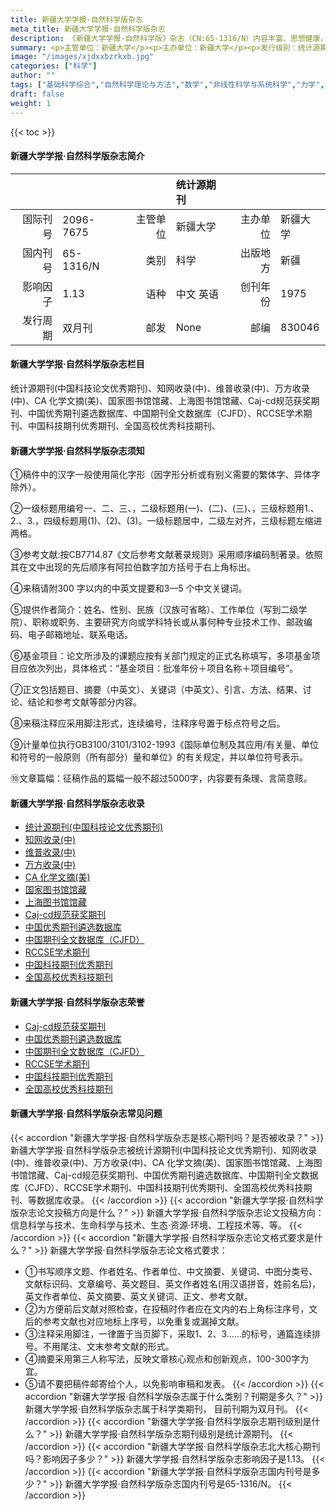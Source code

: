 ```yaml
---
title: 新疆大学学报·自然科学版杂志
meta_title: 新疆大学学报·自然科学版杂志
description: 《新疆大学学报·自然科学版》杂志（CN:65-1316/N）内容丰富、思想健康，1975年创刊，目前以双月刊形式发行，刊物对外积极扩大宣传，致力于提高杂志质量与影响。该杂志致力于促进自然科学领域的学术研究与发展，推动学术交流与合作，为学术界提供一个展示研究成果、交流学术思想的平台。 该杂志涵盖了广泛的自然科学学科领域，包括数学、物理学、化学、生物学、地球科学、环境科学、材料科学等。发表的内容包括原创性研究成果、学术综述、研究快报、实验技术与方法等。编辑委员会由新疆大学自然科学领域的知名教授、研究员组成，并邀请国内外相关领域的专家学者参与评审工作。编辑委员会严格把关论文的学术质量和创新性，确保发表的内容具有学术价值和学科的创新性。 《新疆大学学报·自然科学版》注重理论与实践的结合，鼓励学者们进行创新性研究，在解决自然科学领域中的重大问题和推动学科发展方面发挥积极作用。该杂志关注自然科学研究与地方实践的结合，特别关注新疆地区的学术需求和科学发展，为地方经济社会发展提供智力支持。该杂志秉持学术诚信和学术道德的原则，坚决抵制学术不端行为，如抄袭、剽窃等。所有投稿经过匿名专家评审，确保研究的可靠性和学术的严谨性。
summary: <p>主管单位：新疆大学</p><p>主办单位：新疆大学</p><p>发行级别：统计源期刊</p><p>发行周期：双月刊</p>
image: "/images/xjdxxbzrkxb.jpg"
categories: ["科学"]
author: ""
tags: ["基础科学综合","自然科学理论与方法","数学","非线性科学与系统科学","力学","物理学","生物学","天文学","自然地理学测绘学","气象学","海洋学","地质学","地球物理学","资源科学",]
draft: false
weight: 1
---
```


{{< toc >}}

#### 新疆大学学报·自然科学版杂志简介
|               |                               |               | 统计源期刊        |               |                           |
| ------------: | :---------------------------- | ------------: | :---------------------------- | ------------: | :------------------------ |
| 国际刊号      | 2096-7675   | 主管单位      | 新疆大学     | 主办单位      | 新疆大学     |
| 国内刊号      | 65-1316/N        | 类别          | 科学       | 出版地方      | 新疆           |
| 影响因子      | 1.13        | 语种          | 中文 英语             | 创刊年份      | 1975    |
| 发行周期      | 双月刊    | 邮发          | None              | 邮编          | 830046      |

#### 新疆大学学报·自然科学版杂志栏目
<span>统计源期刊(中国科技论文优秀期刊)</span>、<span>知网收录(中)</span>、<span>维普收录(中)</span>、<span>万方收录(中)</span>、<span>CA 化学文摘(美)</span>、<span>国家图书馆馆藏</span>、<span>上海图书馆馆藏</span>、<span>Caj-cd规范获奖期刊</span>、<span>中国优秀期刊遴选数据库</span>、<span>中国期刊全文数据库（CJFD）</span>、<span>RCCSE学术期刊</span>、<span>中国科技期刊优秀期刊</span>、<span>全国高校优秀科技期刊</span>、

#### 新疆大学学报·自然科学版杂志须知
<p><p>
	①稿件中的汉字一般使用简化字形（因字形分析或有别义需要的繁体字、异体字除外）。
</p><p>
	②一级标题用编号一、二、三、，二级标题用(一)、(二)、(三)、，三级标题用1.、2.、3.，四级标题用(1)、(2)、(3)。一级标题居中，二级左对齐，三级标题左缩进两格。
</p><p>
	③参考文献:按CB7714.87《文后参考文献著录规则》采用顺序编码制著录。依照其在文中出现的先后顺序有阿拉伯数字加方括号于右上角标出。
</p><p>
	④来稿请附300 字以内的中英文提要和3—5 个中文关键词。
</p><p>
	⑤提供作者简介：姓名、性别、民族（汉族可省略）、工作单位（写到二级学院）、职称或职务、主要研究方向或学科特长或从事何种专业技术工作、邮政编码、电子邮箱地址、联系电话。
</p><p>
	⑥基金项目：论文所涉及的课题应按有关部门规定的正式名称填写，多项基金项目应依次列出，具体格式：“基金项目：批准年份＋项目名称＋项目编号”。
</p><p>
	⑦正文包括题目、摘要（中英文）、关键词（中英文）、引言、方法、结果、讨论、结论和参考文献等部分内容。
</p><p>
	⑧来稿注释应采用脚注形式，连续编号，注释序号置于标点符号之后。
</p><p>
	⑨计量单位执行GB3100/3101/3102-1993《国际单位制及其应用/有关量、单位和符号的一般原则（所有部分）量和单位》的有关规定，并以单位符号表示。
</p><p>
	⑩文章篇幅：征稿作品的篇幅一般不超过5000字，内容要有条理、言简意赅。
</p></p>


#### 新疆大学学报·自然科学版杂志收录
<ul>
    <li class="inline-block">
        <a class="bg-theme-light hover:bg-primary dark:bg-darkmode-theme-light dark:hover:bg-darkmode-primary dark:hover:text-dark m-1 block rounded px-3 py-1 hover:text-white" href="#新疆大学学报·自然科学版杂志收录">
        统计源期刊(中国科技论文优秀期刊)
        </a>
    </li>
    <li class="inline-block">
        <a class="bg-theme-light hover:bg-primary dark:bg-darkmode-theme-light dark:hover:bg-darkmode-primary dark:hover:text-dark m-1 block rounded px-3 py-1 hover:text-white" href="#新疆大学学报·自然科学版杂志收录">
        知网收录(中)
        </a>
    </li>
    <li class="inline-block">
        <a class="bg-theme-light hover:bg-primary dark:bg-darkmode-theme-light dark:hover:bg-darkmode-primary dark:hover:text-dark m-1 block rounded px-3 py-1 hover:text-white" href="#新疆大学学报·自然科学版杂志收录">
        维普收录(中)
        </a>
    </li>
    <li class="inline-block">
        <a class="bg-theme-light hover:bg-primary dark:bg-darkmode-theme-light dark:hover:bg-darkmode-primary dark:hover:text-dark m-1 block rounded px-3 py-1 hover:text-white" href="#新疆大学学报·自然科学版杂志收录">
        万方收录(中)
        </a>
    </li>
    <li class="inline-block">
        <a class="bg-theme-light hover:bg-primary dark:bg-darkmode-theme-light dark:hover:bg-darkmode-primary dark:hover:text-dark m-1 block rounded px-3 py-1 hover:text-white" href="#新疆大学学报·自然科学版杂志收录">
        CA 化学文摘(美)
        </a>
    </li>
    <li class="inline-block">
        <a class="bg-theme-light hover:bg-primary dark:bg-darkmode-theme-light dark:hover:bg-darkmode-primary dark:hover:text-dark m-1 block rounded px-3 py-1 hover:text-white" href="#新疆大学学报·自然科学版杂志收录">
        国家图书馆馆藏
        </a>
    </li>
    <li class="inline-block">
        <a class="bg-theme-light hover:bg-primary dark:bg-darkmode-theme-light dark:hover:bg-darkmode-primary dark:hover:text-dark m-1 block rounded px-3 py-1 hover:text-white" href="#新疆大学学报·自然科学版杂志收录">
        上海图书馆馆藏
        </a>
    </li>
    <li class="inline-block">
        <a class="bg-theme-light hover:bg-primary dark:bg-darkmode-theme-light dark:hover:bg-darkmode-primary dark:hover:text-dark m-1 block rounded px-3 py-1 hover:text-white" href="#新疆大学学报·自然科学版杂志收录">
        Caj-cd规范获奖期刊
        </a>
    </li>
    <li class="inline-block">
        <a class="bg-theme-light hover:bg-primary dark:bg-darkmode-theme-light dark:hover:bg-darkmode-primary dark:hover:text-dark m-1 block rounded px-3 py-1 hover:text-white" href="#新疆大学学报·自然科学版杂志收录">
        中国优秀期刊遴选数据库
        </a>
    </li>
    <li class="inline-block">
        <a class="bg-theme-light hover:bg-primary dark:bg-darkmode-theme-light dark:hover:bg-darkmode-primary dark:hover:text-dark m-1 block rounded px-3 py-1 hover:text-white" href="#新疆大学学报·自然科学版杂志收录">
        中国期刊全文数据库（CJFD）
        </a>
    </li>
    <li class="inline-block">
        <a class="bg-theme-light hover:bg-primary dark:bg-darkmode-theme-light dark:hover:bg-darkmode-primary dark:hover:text-dark m-1 block rounded px-3 py-1 hover:text-white" href="#新疆大学学报·自然科学版杂志收录">
        RCCSE学术期刊
        </a>
    </li>
    <li class="inline-block">
        <a class="bg-theme-light hover:bg-primary dark:bg-darkmode-theme-light dark:hover:bg-darkmode-primary dark:hover:text-dark m-1 block rounded px-3 py-1 hover:text-white" href="#新疆大学学报·自然科学版杂志收录">
        中国科技期刊优秀期刊
        </a>
    </li>
    <li class="inline-block">
        <a class="bg-theme-light hover:bg-primary dark:bg-darkmode-theme-light dark:hover:bg-darkmode-primary dark:hover:text-dark m-1 block rounded px-3 py-1 hover:text-white" href="#新疆大学学报·自然科学版杂志收录">
        全国高校优秀科技期刊
        </a>
    </li>
</ul>



#### 新疆大学学报·自然科学版杂志荣誉
<ul>
    <li class="inline-block">
        <a class="bg-theme-light hover:bg-primary dark:bg-darkmode-theme-light dark:hover:bg-darkmode-primary dark:hover:text-dark m-1 block rounded px-3 py-1 hover:text-white" href="#新疆大学学报·自然科学版杂志荣誉">
        Caj-cd规范获奖期刊
        </a>
    </li>
    <li class="inline-block">
        <a class="bg-theme-light hover:bg-primary dark:bg-darkmode-theme-light dark:hover:bg-darkmode-primary dark:hover:text-dark m-1 block rounded px-3 py-1 hover:text-white" href="#新疆大学学报·自然科学版杂志荣誉">
        中国优秀期刊遴选数据库
        </a>
    </li>
    <li class="inline-block">
        <a class="bg-theme-light hover:bg-primary dark:bg-darkmode-theme-light dark:hover:bg-darkmode-primary dark:hover:text-dark m-1 block rounded px-3 py-1 hover:text-white" href="#新疆大学学报·自然科学版杂志荣誉">
        中国期刊全文数据库（CJFD）
        </a>
    </li>
    <li class="inline-block">
        <a class="bg-theme-light hover:bg-primary dark:bg-darkmode-theme-light dark:hover:bg-darkmode-primary dark:hover:text-dark m-1 block rounded px-3 py-1 hover:text-white" href="#新疆大学学报·自然科学版杂志荣誉">
        RCCSE学术期刊
        </a>
    </li>
    <li class="inline-block">
        <a class="bg-theme-light hover:bg-primary dark:bg-darkmode-theme-light dark:hover:bg-darkmode-primary dark:hover:text-dark m-1 block rounded px-3 py-1 hover:text-white" href="#新疆大学学报·自然科学版杂志荣誉">
        中国科技期刊优秀期刊
        </a>
    </li>
    <li class="inline-block">
        <a class="bg-theme-light hover:bg-primary dark:bg-darkmode-theme-light dark:hover:bg-darkmode-primary dark:hover:text-dark m-1 block rounded px-3 py-1 hover:text-white" href="#新疆大学学报·自然科学版杂志荣誉">
        全国高校优秀科技期刊
        </a>
    </li>
</ul>












#### 新疆大学学报·自然科学版杂志常见问题
{{< accordion "新疆大学学报·自然科学版杂志是核心期刊吗？是否被收录？" >}}
新疆大学学报·自然科学版杂志被统计源期刊(中国科技论文优秀期刊)、知网收录(中)、维普收录(中)、万方收录(中)、CA 化学文摘(美)、国家图书馆馆藏、上海图书馆馆藏、Caj-cd规范获奖期刊、中国优秀期刊遴选数据库、中国期刊全文数据库（CJFD）、RCCSE学术期刊、中国科技期刊优秀期刊、全国高校优秀科技期刊、等数据库收录。
{{< /accordion >}}
{{< accordion "新疆大学学报·自然科学版杂志论文投稿方向是什么？" >}}
新疆大学学报·自然科学版杂志论文投稿方向：信息科学与技术、生命科学与技术、生态·资源·环境、工程技术等、等。
{{< /accordion >}}
{{< accordion "新疆大学学报·自然科学版杂志论文格式要求是什么？" >}}
新疆大学学报·自然科学版杂志论文格式要求：
- ①书写顺序文题、作者姓名、作者单位、中文摘要、关键词、中图分类号、文献标识码、文章编号、英文题目、英文作者姓名(用汉语拼音，姓前名后)，英文作者单位、英文摘要、英文关键词、正文、参考文献。
- ②为方便前后文献对照检查，在投稿时作者应在文内的右上角标注序号，文后的参考文献也对应地标上序号，以免重复或漏掉文献。
- ③注释采用脚注，一律置于当页脚下，采取1、2、3……的标号，通篇连续排号。不用尾注、文末参考文献的形式。
- ④摘要采用第三人称写法，反映文章核心观点和创新观点，100-300字为宜。
- ⑤请不要把稿件邮寄给个人，以免影响审稿和发表。
{{< /accordion >}}
{{< accordion "新疆大学学报·自然科学版杂志属于什么类别？刊期是多久？" >}}
新疆大学学报·自然科学版杂志属于科学类期刊， 目前刊期为双月刊。
{{< /accordion >}}
{{< accordion "新疆大学学报·自然科学版杂志期刊级别是什么？" >}}
新疆大学学报·自然科学版杂志期刊级别是统计源期刊。
{{< /accordion >}}
{{< accordion "新疆大学学报·自然科学版杂志北大核心期刊吗？影响因子多少？" >}}
新疆大学学报·自然科学版杂志影响因子是1.13。
{{< /accordion >}}
{{< accordion "新疆大学学报·自然科学版杂志国内刊号是多少？" >}}
新疆大学学报·自然科学版杂志国内刊号是65-1316/N。
{{< /accordion >}}